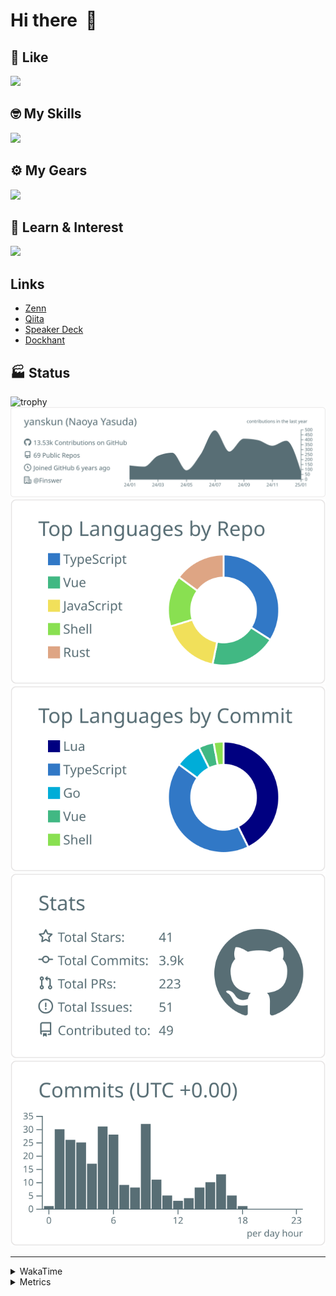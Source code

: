 # Hi there&nbsp; :wave:

## 💌 Like
<img src="https://go-skill-icons.vercel.app/api/icons?i=github" />

## 🤓 My Skills
<img src="https://go-skill-icons.vercel.app/api/icons?i=js,ts,vue,nuxtjs,react,nextjs,go,lua,git" />

## ⚙️ My Gears
<img src="https://go-skill-icons.vercel.app/api/icons?i=neovim,vscode,githubcopilot,alacritty,tmux" />

## 📖 Learn & Interest
<img src="https://go-skill-icons.vercel.app/api/icons?i=rust,deno,css,zig,playwright,githubactions,storybook,netlify,eslint" />

## Links
- [Zenn](https://zenn.dev/yanskun)
- [Qiita](https://qiita.com/yanskun)
- [Speaker Deck](https://speakerdeck.com/yanskun)
- [Dockhant](https://www.dockhunt.com/users/yanskun)

<!-- https://github.com/ryo-ma/github-profile-trophy -->

## 🏭 Status

<img src="https://github-profile-trophy.vercel.app/?username=yanskun&theme=onedark&row=1" alt="trophy">

<!-- https://github.com/vn7n24fzkq/github-profile-summary-cards -->
<picture>
  <source media="(prefers-color-scheme: dark)" srcset="https://raw.githubusercontent.com/yanskun/yanskun/master/profile-summary-card-output/nord_dark/0-profile-details.svg">
 <img src="https://raw.githubusercontent.com/yanskun/yanskun/master/profile-summary-card-output/default/0-profile-details.svg">
</picture>
<br>
<picture>
  <source media="(prefers-color-scheme: dark)" srcset="https://raw.githubusercontent.com/yanskun/yanskun/master/profile-summary-card-output/nord_dark/1-repos-per-language.svg">
 <img src="https://raw.githubusercontent.com/yanskun/yanskun/master/profile-summary-card-output/default/1-repos-per-language.svg">
</picture>
<picture>
  <source media="(prefers-color-scheme: dark)" srcset="https://raw.githubusercontent.com/yanskun/yanskun/master/profile-summary-card-output/nord_dark/2-most-commit-language.svg">
 <img src="https://raw.githubusercontent.com/yanskun/yanskun/master/profile-summary-card-output/default/2-most-commit-language.svg">
</picture>
<br>
<picture>
  <source media="(prefers-color-scheme: dark)" srcset="https://raw.githubusercontent.com/yanskun/yanskun/master/profile-summary-card-output/nord_dark/3-stats.svg">
 <img src="https://raw.githubusercontent.com/yanskun/yanskun/master/profile-summary-card-output/default/3-stats.svg">
</picture>
<picture>
  <source media="(prefers-color-scheme: dark)" srcset="https://raw.githubusercontent.com/yanskun/yanskun/master/profile-summary-card-output/nord_dark/4-productive-time.svg">
 <img src="https://raw.githubusercontent.com/yanskun/yanskun/master/profile-summary-card-output/default/4-productive-time.svg">
</picture>

---

<details>
  <summary>WakaTime</summary>
<!--START_SECTION:waka-->
![Code Time](http://img.shields.io/badge/Code%20Time-1%2C711%20hrs%2046%20mins-blue)

**🐱 My GitHub Data** 

> 📦 144.0 kB Used in GitHub's Storage 
 > 
> 🏆 76 Contributions in the Year 2025
 > 
> 💼 Opted to Hire
 > 
> 📜 128 Public Repositories 
 > 
> 🔑 4 Private Repositories 
 > 
**I'm an Early 🐤** 

```text
🌞 Morning                8286 commits        ████░░░░░░░░░░░░░░░░░░░░░   14.69 % 
🌆 Daytime                31438 commits       ██████████████░░░░░░░░░░░   55.75 % 
🌃 Evening                13067 commits       ██████░░░░░░░░░░░░░░░░░░░   23.17 % 
🌙 Night                  3601 commits        ██░░░░░░░░░░░░░░░░░░░░░░░   06.39 % 
```
📅 **I'm Most Productive on Tuesday** 

```text
Monday                   8263 commits        ████░░░░░░░░░░░░░░░░░░░░░   14.65 % 
Tuesday                  11864 commits       █████░░░░░░░░░░░░░░░░░░░░   21.04 % 
Wednesday                11103 commits       █████░░░░░░░░░░░░░░░░░░░░   19.69 % 
Thursday                 10909 commits       █████░░░░░░░░░░░░░░░░░░░░   19.34 % 
Friday                   8977 commits        ████░░░░░░░░░░░░░░░░░░░░░   15.92 % 
Saturday                 2155 commits        █░░░░░░░░░░░░░░░░░░░░░░░░   03.82 % 
Sunday                   3121 commits        █░░░░░░░░░░░░░░░░░░░░░░░░   05.53 % 
```


📊 **This Week I Spent My Time On** 

```text
🕑︎ Time Zone: Asia/Tokyo

💬 Programming Languages: 
TypeScript               20 hrs              █████████████████░░░░░░░░   69.75 % 
Bash                     1 hr 49 mins        ██░░░░░░░░░░░░░░░░░░░░░░░   06.33 % 
Other                    1 hr 43 mins        ██░░░░░░░░░░░░░░░░░░░░░░░   06.04 % 
Zig                      1 hr 8 mins         █░░░░░░░░░░░░░░░░░░░░░░░░   03.96 % 
JSON                     47 mins             █░░░░░░░░░░░░░░░░░░░░░░░░   02.75 % 

🔥 Editors: 
Neovim                   28 hrs 41 mins      █████████████████████████   100.00 % 

💻 Operating System: 
Mac                      28 hrs 41 mins      █████████████████████████   100.00 % 
```


 Last Updated on 12/01/2025 06:14:09 UTC
<!--END_SECTION:waka-->
</details>

<details>
  <summary>Metrics</summary>
  <img src="https://github.com/yanskun/yanskun/blob/main/github-metrics.svg" alt="Metrics">
</details>
